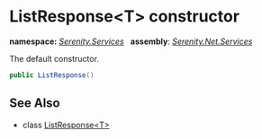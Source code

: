 # ListResponse&lt;T&gt; constructor
**namespace:** *[Serenity.Services](../../README.md#serenity.services-namespace)*   **assembly**: *[Serenity.Net.Services](../../README.md)*

The default constructor.

```csharp
public ListResponse()
```

## See Also

* class [ListResponse&lt;T&gt;](../ListResponse-1.md)